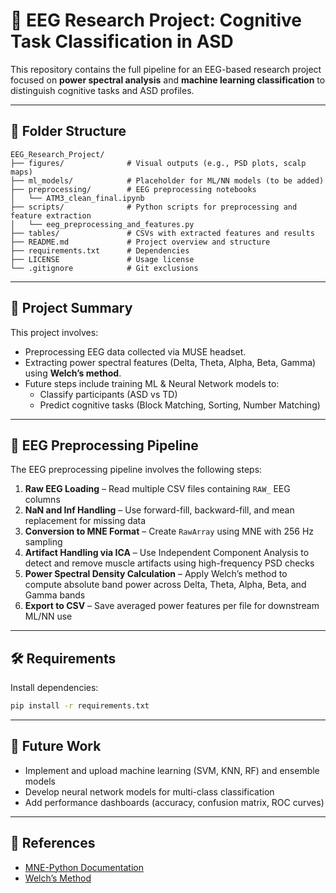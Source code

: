 # 🧠 EEG Research Project: Cognitive Task Classification in ASD

This repository contains the full pipeline for an EEG-based research project focused on **power spectral analysis** and **machine learning classification** to distinguish cognitive tasks and ASD profiles.

---

## 📂 Folder Structure

```
EEG_Research_Project/
├── figures/              # Visual outputs (e.g., PSD plots, scalp maps)
├── ml_models/            # Placeholder for ML/NN models (to be added)
├── preprocessing/        # EEG preprocessing notebooks
│   └── ATM3_clean_final.ipynb
├── scripts/              # Python scripts for preprocessing and feature extraction
│   └── eeg_preprocessing_and_features.py
├── tables/               # CSVs with extracted features and results
├── README.md             # Project overview and structure
├── requirements.txt      # Dependencies
├── LICENSE               # Usage license
└── .gitignore            # Git exclusions
```

---

## 🎯 Project Summary

This project involves:
- Preprocessing EEG data collected via MUSE headset.
- Extracting power spectral features (Delta, Theta, Alpha, Beta, Gamma) using **Welch’s method**.
- Future steps include training ML & Neural Network models to:
  - Classify participants (ASD vs TD)
  - Predict cognitive tasks (Block Matching, Sorting, Number Matching)

---

## 🔬 EEG Preprocessing Pipeline

The EEG preprocessing pipeline involves the following steps:

1. **Raw EEG Loading** – Read multiple CSV files containing `RAW_` EEG columns
2. **NaN and Inf Handling** – Use forward-fill, backward-fill, and mean replacement for missing data
3. **Conversion to MNE Format** – Create `RawArray` using MNE with 256 Hz sampling
4. **Artifact Handling via ICA** – Use Independent Component Analysis to detect and remove muscle artifacts using high-frequency PSD checks
5. **Power Spectral Density Calculation** – Apply Welch’s method to compute absolute band power across Delta, Theta, Alpha, Beta, and Gamma bands
6. **Export to CSV** – Save averaged power features per file for downstream ML/NN use

---

## 🛠️ Requirements

Install dependencies:
```bash
pip install -r requirements.txt
```

---

## 🚀 Future Work

- Implement and upload machine learning (SVM, KNN, RF) and ensemble models
- Develop neural network models for multi-class classification
- Add performance dashboards (accuracy, confusion matrix, ROC curves)

---

## 🔗 References

- [MNE-Python Documentation](https://mne.tools/stable/index.html)
- [Welch’s Method](https://docs.scipy.org/doc/scipy/reference/generated/scipy.signal.welch.html)
